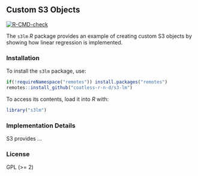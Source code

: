 ## Custom S3 Objects

<!-- badges: start -->
[![R-CMD-check](https://github.com/coatless-r-n-d/r-s3-lm/actions/workflows/R-CMD-check.yaml/badge.svg)](https://github.com/coatless-r-n-d/r-s3-lm/actions/workflows/R-CMD-check.yaml)
<!-- badges: end -->

The `s3lm` _R_ package provides an example of creating custom S3 objects by
showing how linear regression is implemented.

### Installation

To install the `s3lm` package, use:

```r
if(!requireNamespace("remotes")) install.packages("remotes")
remotes::install_github("coatless-r-n-d/s3-lm")
```

To access its contents, load it into _R_ with:

```r
library("s3lm")
```

### Implementation Details

S3 provides ... 

### License

GPL (\>= 2)